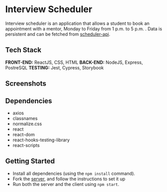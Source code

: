 # Interview Scheduler

Interview scheduler is an application that allows a student to book an appointment with a mentor, Monday to Friday from 1 p.m. to 5 p.m. . Data is persistent and can be fetched from [scheduler-api](https://github.com/tomaswen/scheduler-api).

## Tech Stack

**FRONT-END:** ReactJS, CSS, HTML
**BACK-END:** NodeJS, Express, PostreSQL
**TESTING:** Jest, Cypress, Storybook

## Screenshots

## Dependencies

- axios
- classnames
- normalize.css
- react
- react-dom
- react-hooks-testing-library
- react-scripts

## Getting Started
- Install all dependencies (using the `npm install` command).
- Fork the [server](https://github.com/tomaswen/scheduler-api), and follow the instructions to set it up
- Run both the server and the client using `npm start`.
